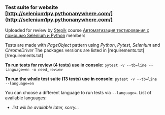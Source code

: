 ### Test suite for website [http://selenium1py.pythonanywhere.com/](http://selenium1py.pythonanywhere.com/)

Uploaded for review by [Stepik](https://stepik.org) course [Автоматизация тестирования с помощью Selenium и Python](https://stepik.org/lesson/201964/) members

Tests are made with *PageObject* pattern using *Python*, *Pytest*, *Selenium* and *ChromeDriver*
The packages versions are listed in [requirements.txt][/requirements.txt]


**To run tests for review (4 tests) use in console:**
`pytest -v --tb=line --language=en -m need_review`

**To run the whole test suite (13 tests) use in console:**
`pytest -v --tb=line --language=en`


You can choose a different language to run tests via `--language=`.
List of available languages:
+ *list will be available later, sorry...*
